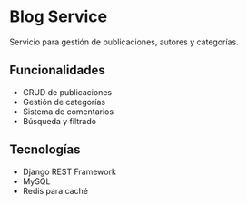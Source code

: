 # Blog Service

Servicio para gestión de publicaciones, autores y categorías.

## Funcionalidades
- CRUD de publicaciones
- Gestión de categorías
- Sistema de comentarios
- Búsqueda y filtrado

## Tecnologías
- Django REST Framework
- MySQL
- Redis para caché